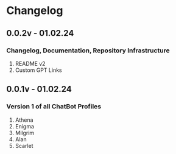 # Changelog

## 0.0.2v - 01.02.24

### Changelog, Documentation, Repository Infrastructure

1. README v2
2. Custom GPT Links

## 0.0.1v - 01.02.24

### Version 1 of all ChatBot Profiles

1. Athena
2. Enigma
3. Milgrim
4. Alan
5. Scarlet
